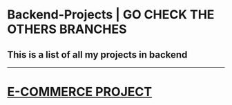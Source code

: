 ﻿# Backend-Projects | GO CHECK THE OTHERS BRANCHES

<h2>This is a list of all my projects in backend</h2>

________________________________________________________________________________________________________________________________________________


<h1><u>E-COMMERCE PROJECT</u></h1>
